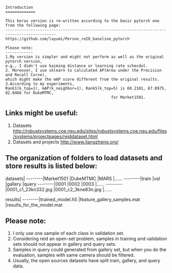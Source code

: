     Introduction
    =============

    This keras version is re-written according to the basic pytorch one from the following page:
    --------------------------------------------------------------------------------------------
    https://github.com/layumi/Person_reID_baseline_pytorch

    Please note: 
    ------------
    1.My version is simpler and might not perform as well as the original pytorch version, 
    e.g., I didn't use kaiming distance or learning rate schecdul. 
    2. Moreover, I use sklearn to calculated AP(Area under the Precision and Recall Curve), 
    which might make the mAP score different from the original results.
    3.According to my experiments, 
    Rank1(k_top=1), mAP(k_neighbor=1), Rank5(k_top=5) is 69.2101, 67.0975, 82.0466 for DukeMTMC, 
                                                  for Market1501.
                                                  
Links might be useful:
----------------------
1. Datasets
http://robustsystems.coe.neu.edu/sites/robustsystems.coe.neu.edu/files/systems/projectpages/reiddataset.html
2. Datasets and projects
http://www.liangzheng.org/

The organization of folders to load datasets and store results is listed below:
-------------------------------------------------------------------------------
datasets|
--------|Market1501
        |DukeMTMC
        |MARS
        |……
        --------|train
                |val
                |gallery
                |query
                --------|0001
                        |0002
                        |0003
                        |……
                        --------|0001_c1_23kn332.jpg
                                |0001_c2_3kne83n.jpg
                                |……

results|
--------|trained_model.h5
        |feature_gallery_samples.mat
        |results_for_the_model.mat

Please note: 
-------------
1. I only use one sample of each class in validation set.
2. Considering reid an open-set problem, samples in training and validation sets should not appear in gallery and query sets.
3. Samples in query could generated from gallery set, but when you do the evaluation, samples with same camera should be filtered.
4. Usually, the open sources datasets have split train, gallery, and query data.
        
